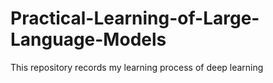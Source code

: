 # Practical-Learning-of-Large-Language-Models
This repository records my learning process of deep learning 
